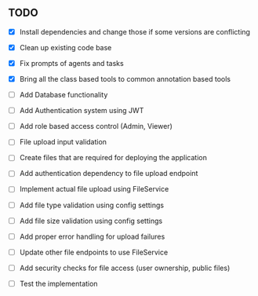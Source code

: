 ## TODO 

- [x] Install dependencies and change those if some versions are conflicting
- [x] Clean up existing code base
- [x] Fix prompts of agents and tasks
- [x] Bring all the class based tools to common annotation based tools
- [ ] Add Database functionality
- [ ] Add Authentication system using JWT
- [ ] Add role based access control (Admin, Viewer)
- [ ] File upload input validation
- [ ] Create files that are required for deploying the application
- [ ] Add authentication dependency to file upload endpoint

- [ ] Implement actual file upload using FileService

- [ ] Add file type validation using config settings

- [ ] Add file size validation using config settings

- [ ] Add proper error handling for upload failures

- [ ] Update other file endpoints to use FileService

- [ ] Add security checks for file access (user ownership, public files)

- [ ] Test the implementation

